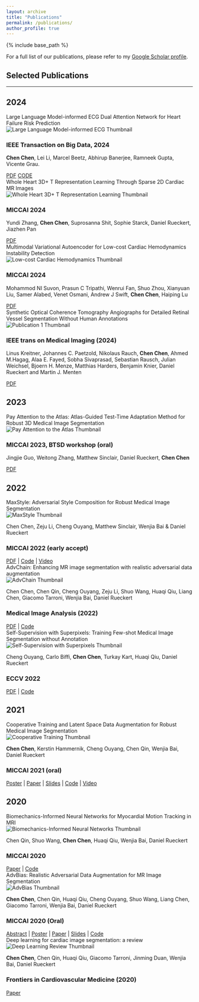 ```yaml
---
layout: archive
title: "Publications"
permalink: /publications/
author_profile: true
---
```

{% include base_path %}

For a full list of our publications, please refer to my [Google Scholar profile](https://scholar.google.co.uk/citations?user=gPuRZmgAAAAJ&hl=en).

Selected Publications
---------------------

****
## 2024

<div class="publication-block">
    <div class="publication-info">
        <div class="publication-title">
            Large Language Model-informed ECG Dual Attention Network for Heart Failure Risk Prediction
        </div>
        <img src="/images/network.png" alt="Large Language Model-informed ECG Thumbnail" class="publication-image" onclick="expandImage(this, '/images/network.png')"><br />
        <h3 class="conference-name">IEEE Transaction on Big Data, 2024</h3>        
        <p class="author-name"><strong>Chen Chen</strong>, Lei Li, Marcel Beetz, Abhirup Banerjee, Ramneek Gupta, Vicente Grau.</p>
        <div class="links">
            <a href="https://arxiv.org/abs/2403.10581" class="pdf">PDF</a>
            <a href="https://github.com/cherise215/LLM-ECG-Dual-Attention/" class="code">CODE</a>
        </div>
    </div>
</div>

<div class="publication-block">
    <div class="publication-info">
        <div class="publication-title">
            Whole Heart 3D+ T Representation Learning Through Sparse 2D Cardiac MR Images
        </div>
        <img src="/images/4d_cardiac_representation.png" alt="Whole Heart 3D+ T Representation Learning Thumbnail" class="publication-image" onclick="expandImage(this, '/images/4d_cardiac_representation.png')"><br />
        <h3 class="conference-name">MICCAI 2024</h3>
        <p class="author-name">Yundi Zhang, <strong>Chen Chen</strong>, Suprosanna Shit, Sophie Starck, Daniel Rueckert, Jiazhen Pan</p>
        <div class="links">
            <a href="https://arxiv.org/abs/2406.00329" class="pdf">PDF</a>
        </div>
    </div>
</div>

<div class="publication-block">
    <div class="publication-info">
        <div class="publication-title">
            Multimodal Variational Autoencoder for Low-cost Cardiac Hemodynamics Instability Detection
        </div>
        <img src="/images/low-cost-PAWP.png" alt="Low-cost Cardiac Hemodynamics Thumbnail" class="publication-image" onclick="expandImage(this, '/images/low-cost-PAWP.png')"><br />
        <h3 class="conference-name">MICCAI 2024</h3>
        <p class="author-name">Mohammod NI Suvon, Prasun C Tripathi, Wenrui Fan, Shuo Zhou, Xianyuan Liu, Samer Alabed, Venet Osmani, Andrew J Swift, <strong>Chen Chen</strong>, Haiping Lu</p>
        <div class="links">
            <a href="https://arxiv.org/abs/2403.13658" class="pdf">PDF</a>
        </div>
    </div>
</div>

<div class="publication-block">
<div class="publication-info">
<div class="publication-title">
Synthetic Optical Coherence Tomography Angiographs for Detailed Retinal Vessel Segmentation Without Human Annotations
</div>
<img src="/images/synthetic_retina.png" alt="Publication 1 Thumbnail" class="publication-image" onclick="expandImage(this, '/images/synthetic_retina.png')"><br />
<h3 class="conference-name">IEEE trans on Medical Imaging (2024)</h3>        
<p class="author-name">Linus Kreitner, Johannes C. Paetzold, Nikolaus Rauch, <strong>Chen Chen</strong>, Ahmed M.Hagag, Alaa E. Fayed, Sobha Sivaprasad, Sebastian Rausch, Julian Weichsel, Bjoern H. Menze, Matthias Harders, Benjamin Knier, Daniel Rueckert and Martin J. Menten</p>
<div class="links">
<a href="https://ieeexplore.ieee.org/abstract/document/10400503" class="pdf">PDF</a>
</div>
</div>
</div>



## 2023
<div class="publication-block">
    <div class="publication-info">
        <div class="publication-title">
            Pay Attention to the Atlas: Atlas-Guided Test-Time Adaptation Method for Robust 3D Medical Image Segmentation
        </div>
        <img src="/images/adaatlas.gif" alt="Pay Attention to the Atlas Thumbnail" class="publication-image" onclick="expandImage(this, '/images/adaatlas.gif')"><br />
        <h3 class="conference-name">MICCAI 2023, BTSD workshop (oral)</h3>
        <p class="author-name">Jingjie Guo, Weitong Zhang, Matthew Sinclair, Daniel Rueckert, <strong>Chen Chen</strong></p>
        <div class="links">
            <a href="https://arxiv.org/abs/2307.00676" class="pdf">PDF</a>
        </div>
    </div>
</div>

## 2022
<div class="publication-block">
    <div class="publication-info">
        <div class="publication-title">
            MaxStyle: Adversarial Style Composition for Robust Medical Image Segmentation
        </div>
        <img src="/images/maxstyle.png" alt="MaxStyle Thumbnail" class="publication-image" onclick="expandImage(this, '/images/maxstyle.png')"><br />
        <p class="author-name">Chen Chen, Zeju Li, Cheng Ouyang, Matthew Sinclair, Wenjia Bai & Daniel Rueckert</p>
        <h3 class="conference-name">MICCAI 2022 (early accept)</h3>
        <div class="links">
            <a href="https://arxiv.org/abs/2206.01737" class="pdf">PDF</a> | 
            <a href="https://github.com/cherise215/MaxStyle/" class="code">Code</a> | 
            <a href="https://www.youtube.com/watch?v=TI7iwB9SbmA" class="video">Video</a>
        </div>
   </div>
</div>


<div class="publication-block">
    <div class="publication-info">
        <div class="publication-title">
            AdvChain: Enhancing MR image segmentation with realistic adversarial data augmentation
        </div>
        <img src="/images/adversarialDA.jpg" alt="AdvChain Thumbnail" class="publication-image" onclick="expandImage(this, '/images/adversarialDA.jpg')"><br />
        <p class="author-name">Chen Chen, Chen Qin, Cheng Ouyang, Zeju Li, Shuo Wang, Huaqi Qiu, Liang Chen, Giacomo Tarroni, Wenjia Bai, Daniel Rueckert</p>
        <h3 class="conference-name">Medical Image Analysis (2022)</h3>
        <div class="links">
            <a href="https://arxiv.org/abs/2108.03429" class="pdf">PDF</a> | 
            <a href="https://github.com/cherise215/advchain" class="code">Code</a>
        </div>
    </div>
</div>

<div class="publication-block">
    <div class="publication-info">
        <div class="publication-title">
            Self-Supervision with Superpixels: Training Few-shot Medical Image Segmentation without Annotation
        </div>
        <img src="/images/fss.png" alt="Self-Supervision with Superpixels Thumbnail" class="publication-image" onclick="expandImage(this, '/images/fss.png')"><br />
        <p class="author-name">Cheng Ouyang, Carlo Biffi, <strong>Chen Chen</strong>, Turkay Kart, Huaqi Qiu, Daniel Rueckert</p>
        <h3 class="conference-name">ECCV 2022</h3>
        <div class="links">
            <a href="https://arxiv.org/abs/2007.09886" class="pdf">PDF</a> | 
            <a href="https://github.com/cheng-01037/Self-supervised-Fewshot-Medical-Image-Segmentation" class="code">Code</a>
        </div>
    </div>
</div>

## 2021
<div class="publication-block">
    <div class="publication-info">
        <div class="publication-title">
            Cooperative Training and Latent Space Data Augmentation for Robust Medical Image Segmentation
        </div>
        <img src="/images/coop.png" alt="Cooperative Training Thumbnail" class="publication-image" onclick="expandImage(this, '/images/coop.png')"><br />
        <p class="author-name"><strong>Chen Chen</strong>, Kerstin Hammernik, Cheng Ouyang, Chen Qin, Wenjia Bai, Daniel Rueckert</p>
        <h3 class="conference-name">MICCAI 2021 (oral)</h3>
        <div class="links">
            <a href="https://drive.google.com/file/d/1wU7bHgIyRQJM5rCVpIx89X2XBUBPv0Ug/view?usp=sharing">Poster</a> | 
            <a href="https://arxiv.org/abs/2107.01079">Paper</a> | 
            <a href="https://drive.google.com/file/d/1AjwtFt1HuCOeno6wAhydiIyKfNOUnmCS/view?usp=sharing">Slides</a> | 
            <a href="https://github.com/cherise215/Cooperative_Training_and_Latent_Space_Data_Augmentation">Code</a> | 
            <a href="https://www.youtube.com/watch?v=Q2ipVU-YuwQ&t=3s">Video</a>
        </div>
    </div>
</div>

## 2020
<div class="publication-block">
    <div class="publication-info">
        <div class="publication-title">
            Biomechanics-Informed Neural Networks for Myocardial Motion Tracking in MRI
        </div>
        <img src="/images/BINN.png" alt="Biomechanics-Informed Neural Networks Thumbnail" class="publication-image" onclick="expandImage(this, '/images/BINN.png')"><br />
        <p class="author-name">Chen Qin, Shuo Wang, <strong>Chen Chen</strong>, Huaqi Qiu, Wenjia Bai, Daniel Rueckert</p>
        <h3 class="conference-name">MICCAI 2020</h3>
        <div class="links">
            <a href="https://arxiv.org/abs/2006.04725">Paper</a> | 
            <a href="https://github.com/cq615/Biomechanics-informed-motion-tracking">Code</a>
        </div>
    </div>
</div>

<div class="publication-block">
    <div class="publication-info">
        <div class="publication-title">
            AdvBias: Realistic Adversarial Data Augmentation for MR Image Segmentation
        </div>
        <img src="/images/adv_bias.png" alt="AdvBias Thumbnail" class="publication-image" onclick="expandImage(this, '/images/adv_bias.png')"><br />
        <p class="author-name"><strong>Chen Chen</strong>, Chen Qin, Huaqi Qiu, Cheng Ouyang, Shuo Wang, Liang Chen, Giacomo Tarroni, Wenjia Bai, Daniel Rueckert</p>
        <h3 class="conference-name">MICCAI 2020 (Oral)</h3>
        <div class="links">
            <a href="https://drive.google.com/file/d/1oW03bKRLXrQ4-gnUiwMPmGd12qZijvTS/view?usp=sharing">Abstract</a> | 
            <a href="https://drive.google.com/file/d/1hSMgMrVwHrPY_uJbZVjO8iUZfSwdQBF5/view?usp=sharing">Poster</a> | 
            <a href="https://arxiv.org/abs/2006.13322">Paper</a> | 
            <a href="https://drive.google.com/file/d/1Jk1MMcJAQ7tfsrMWW47nzgF6cDLhX0eG/view?usp=sharing">Slides</a> | 
            <a href="https://github.com/cherise215/AdvBias">Code</a>
        </div>
    </div>
</div>

<div class="publication-block">
    <div class="publication-info">
        <div class="publication-title">
            Deep learning for cardiac image segmentation: a review
        </div>
        <img src="/images/overview.jpeg" alt="Deep Learning Review Thumbnail" class="publication-image" onclick="expandImage(this, '/images/overview.jpeg')"><br />
        <p class="author-name"><strong>Chen Chen</strong>, Chen Qin, Huaqi Qiu, Giacomo Tarroni, Jinming Duan, Wenjia Bai, Daniel Rueckert</p>
        <h3 class="conference-name">Frontiers in Cardiovascular Medicine (2020)</h3>
        <div class="links">
            <a href="https://www.frontiersin.org/articles/10.3389/fcvm.2020.00025/full">Paper</a>
        </div>
    </div>
</div>

<!-- Separate image box for expanded view -->
<div id="imageBox" class="image-box" style="display: none;">
    <span class="close" onclick="closeImageBox()">&times;</span>
    <img class="full-image" id="expandedImage" src="" alt="Expanded Image">
</div>

<script>
    function expandImage(fullsizeSrc) {
        var imageBox = document.getElementById("imageBox");
        var expandedImg = document.getElementById("expandedImage");
        expandedImg.src = fullsizeSrc;  // Set the source of the full-size image
        imageBox.style.display = "block";  // Show the image box
    }

    function closeImageBox() {
        var imageBox = document.getElementById("imageBox");
        imageBox.style.display = "none";  // Hide the image box
    }
</script>